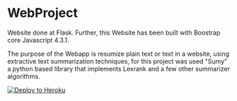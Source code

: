 # WebProject
Website done at Flask. Further, this Website has been built with Boostrap core Javascript 4.3.1.

The purpose of the Webapp is resumize plain text or text in a website, 
using extractive text summarization techniques, for this project was used "Sumy" a python based library that 
implements Lexrank and a few other summarizer algorithms. 

[![Deploy to Heroku](https://www.herokucdn.com/deploy/button.png)](https://heroku.com/deploy)
